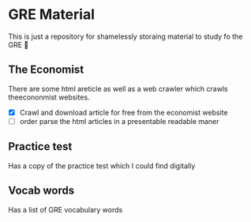 # GRE Material 

This is just a repository for shamelessly storaing material to study fo the GRE :pencil: 

## The Economist
There are some html areticle as well as a web crawler which crawls theecononmist websites.

* [x] Crawl and download article for free from the economist website 
* [ ] order parse the html articles in a presentable readable maner

## Practice test
Has a copy of the practice test which I could find digitally 

## Vocab words
Has a list of GRE vocabulary words 





